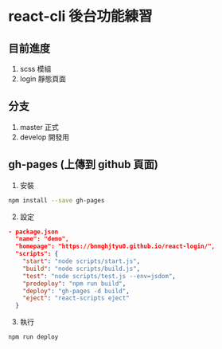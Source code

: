 # react-cli 後台功能練習

## 目前進度

1. scss 模組
2. login 靜態頁面

## 分支

1. master 正式
2. develop 開發用

## gh-pages (上傳到 github 頁面)

1. 安裝

```sh
npm install --save gh-pages
```

2. 設定

```json
- package.json
  "name": "demo",
  "homepage": "https://bnmghjtyu0.github.io/react-login/",
  "scripts": {
    "start": "node scripts/start.js",
    "build": "node scripts/build.js",
    "test": "node scripts/test.js --env=jsdom",
    "predeploy": "npm run build",
    "deploy": "gh-pages -d build",
    "eject": "react-scripts eject"
  }
```

3. 執行

```sh
npm run deploy
```
